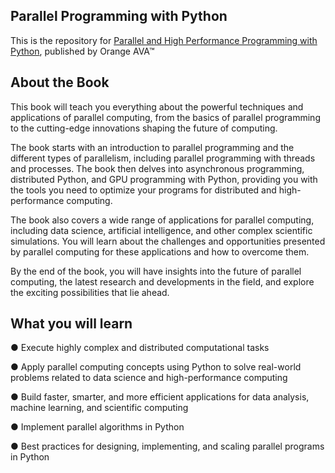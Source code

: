 
## Parallel Programming with Python

This is the repository for [Parallel and High Performance Programming with Python](https://orangeava.com/products/parallel-programming-with-python), published by Orange AVA™


## About the Book
This book will teach you everything about the powerful techniques and applications of parallel computing, from the basics of parallel programming to the cutting-edge innovations shaping the future of computing. 

The book starts with an introduction to parallel programming and the different types of parallelism, including parallel programming with threads and processes. The book then delves into asynchronous programming, distributed Python, and GPU programming with Python, providing you with the tools you need to optimize your programs for distributed and high-performance computing. 

The book also covers a wide range of applications for parallel computing, including data science, artificial intelligence, and other complex scientific simulations. You will learn about the challenges and opportunities presented by parallel computing for these applications and how to overcome them. 

By the end of the book, you will have insights into the future of parallel computing, the latest research and developments in the field, and explore the exciting possibilities that lie ahead.

## What you will learn

● Execute highly complex and distributed computational tasks

● Apply parallel computing concepts using Python to solve real-world problems related to data science and high-performance computing

● Build faster, smarter, and more efficient applications for data analysis, machine learning, and scientific computing

● Implement parallel algorithms in Python

● Best practices for designing, implementing, and scaling parallel programs in Python

